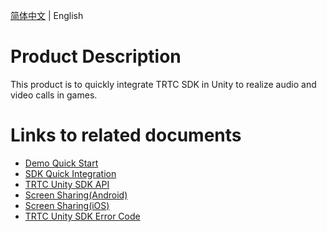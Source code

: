 [简体中文](./README-zh_CN.md) | English

# Product Description
This product is to quickly integrate TRTC SDK in Unity to realize audio and video calls in games.

# Links to related documents

- [Demo Quick Start](./DemoQuickStart.md)
- [SDK Quick Integration](../SDK/README.md)
- [TRTC Unity SDK API](./API.md)
- [Screen Sharing(Android)](./ScreenSharing(Android).md)
- [Screen Sharing(iOS)](./ScreenSharing(iOS).md)
- [TRTC Unity SDK Error Code](./ErrorCode.md)